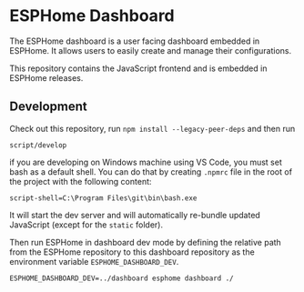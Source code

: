 # ESPHome Dashboard

The ESPHome dashboard is a user facing dashboard embedded in ESPHome. It allows users to easily create and manage their configurations.

This repository contains the JavaScript frontend and is embedded in ESPHome releases.

## Development

Check out this repository, run `npm install --legacy-peer-deps` and then run

```
script/develop
```

if you are developing on Windows machine using VS Code, you must set bash as a default shell.
You can do that by creating `.npmrc` file in the root of the project with the following content:

```
script-shell=C:\Program Files\git\bin\bash.exe
```

It will start the dev server and will automatically re-bundle updated JavaScript (except for the `static` folder).

Then run ESPHome in dashboard dev mode by defining the relative path from the ESPHome repository to this dashboard repository as the environment variable `ESPHOME_DASHBOARD_DEV`.

```
ESPHOME_DASHBOARD_DEV=../dashboard esphome dashboard ./
```

